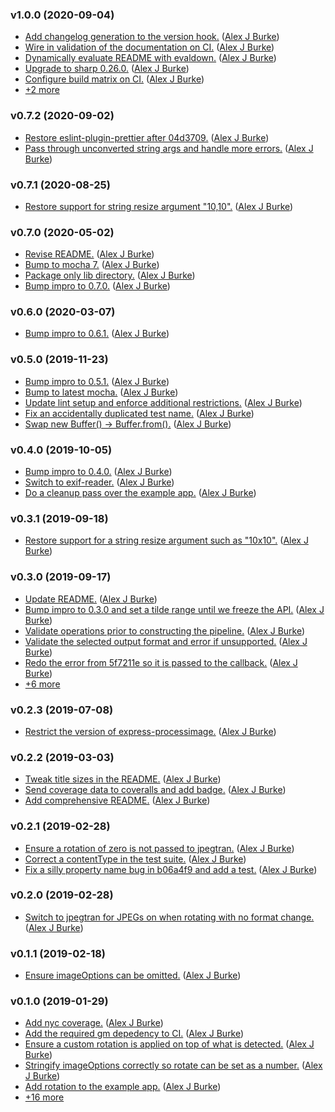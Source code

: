 ### v1.0.0 (2020-09-04)

- [Add changelog generation to the version hook.](https://github.com/alexjeffburke/rightimage/commit/4f9cb748b52d1b34b23a797792b97a6e08e45de4) ([Alex J Burke](mailto:alex@alexjeffburke.com))
- [Wire in validation of the documentation on CI.](https://github.com/alexjeffburke/rightimage/commit/56a35c29b4c86a16e3b674a3c4e8d82ad7fec0fe) ([Alex J Burke](mailto:alex@alexjeffburke.com))
- [Dynamically evaluate README with evaldown.](https://github.com/alexjeffburke/rightimage/commit/468d070107f2cc02328a06034ad6a8dcf15b0640) ([Alex J Burke](mailto:alex@alexjeffburke.com))
- [Upgrade to sharp 0.26.0.](https://github.com/alexjeffburke/rightimage/commit/858fc320eeaf9f9dcfeb64ba0bc3b20f34a158c7) ([Alex J Burke](mailto:alex@alexjeffburke.com))
- [Configure build matrix on CI.](https://github.com/alexjeffburke/rightimage/commit/19b8d950d5ef0e467cbdabe4b19d138d3b47c338) ([Alex J Burke](mailto:alex@alexjeffburke.com))
- [+2 more](https://github.com/alexjeffburke/rightimage/compare/v0.7.2...v1.0.0)

### v0.7.2 (2020-09-02)

- [Restore eslint-plugin-prettier after 04d3709.](https://github.com/alexjeffburke/rightimage/commit/9b29b35de82e97acaf5b60f1db53cdd5effb392d) ([Alex J Burke](mailto:alex@alexjeffburke.com))
- [Pass through unconverted string args and handle more errors.](https://github.com/alexjeffburke/rightimage/commit/53efc2548fe47350b37cf49508e97e4371656099) ([Alex J Burke](mailto:alex@alexjeffburke.com))

### v0.7.1 (2020-08-25)

- [Restore support for string resize argument "10,10".](https://github.com/alexjeffburke/rightimage/commit/35bfdf2ccb340523d104580cc86e786523cbe401) ([Alex J Burke](mailto:alex@alexjeffburke.com))

### v0.7.0 (2020-05-02)

- [Revise README.](https://github.com/alexjeffburke/rightimage/commit/67a5ccf5f47c3aa7ac4319f7f3f08866312be8f7) ([Alex J Burke](mailto:alex@alexjeffburke.com))
- [Bump to mocha 7.](https://github.com/alexjeffburke/rightimage/commit/50c5c8402effe0a26208c7765aec39741546b7c4) ([Alex J Burke](mailto:alex@alexjeffburke.com))
- [Package only lib directory.](https://github.com/alexjeffburke/rightimage/commit/11bf970dc30f218293f1272d7fb32618c45b13bf) ([Alex J Burke](mailto:alex@alexjeffburke.com))
- [Bump impro to 0.7.0.](https://github.com/alexjeffburke/rightimage/commit/eeb11cb16a79afc5a6072d4b98dbe0c07c00de9b) ([Alex J Burke](mailto:alex@alexjeffburke.com))

### v0.6.0 (2020-03-07)

- [Bump impro to 0.6.1.](https://github.com/alexjeffburke/rightimage/commit/5b77644fa119bcd9f081f35643b353c632bc12c3) ([Alex J Burke](mailto:alex@alexjeffburke.com))

### v0.5.0 (2019-11-23)

- [Bump impro to 0.5.1.](https://github.com/alexjeffburke/rightimage/commit/ca6f34376607b0f2b1d1bd8594ee9b976784c220) ([Alex J Burke](mailto:alex@alexjeffburke.com))
- [Bump to latest mocha.](https://github.com/alexjeffburke/rightimage/commit/4c9370a444e2ecb826969b02bac9018e5b0d7ed7) ([Alex J Burke](mailto:alex@alexjeffburke.com))
- [Update lint setup and enforce additional restrictions.](https://github.com/alexjeffburke/rightimage/commit/04d3709bb3c4b912d3c35e60baf4d8de7eb3d935) ([Alex J Burke](mailto:alex@alexjeffburke.com))
- [Fix an accidentally duplicated test name.](https://github.com/alexjeffburke/rightimage/commit/6fd95fccd1e1682416e3cfe4f8b196940c24cb12) ([Alex J Burke](mailto:alex@alexjeffburke.com))
- [Swap new Buffer\(\) -&gt; Buffer.from\(\).](https://github.com/alexjeffburke/rightimage/commit/4a6e0a76e3fe097e7ea4334ccfaa645f5e737441) ([Alex J Burke](mailto:alex@alexjeffburke.com))

### v0.4.0 (2019-10-05)

- [Bump impro to 0.4.0.](https://github.com/alexjeffburke/rightimage/commit/a7cd95a081b5164eb9cc1cc778517f47b7500cdb) ([Alex J Burke](mailto:alex@alexjeffburke.com))
- [Switch to exif-reader.](https://github.com/alexjeffburke/rightimage/commit/336ceafd02634d3cb8e775ca1ced3b331beff31b) ([Alex J Burke](mailto:alex@alexjeffburke.com))
- [Do a cleanup pass over the example app.](https://github.com/alexjeffburke/rightimage/commit/7f7a9996cc0c32eee16c56d7f7da97e7c8fd305c) ([Alex J Burke](mailto:alex@alexjeffburke.com))

### v0.3.1 (2019-09-18)

- [Restore support for a string resize argument such as "10x10".](https://github.com/alexjeffburke/rightimage/commit/9a5bcf0b2228b6f3b63259f949bec213ed94fedb) ([Alex J Burke](mailto:alex@alexjeffburke.com))

### v0.3.0 (2019-09-17)

- [Update README.](https://github.com/alexjeffburke/rightimage/commit/ceed97e58ed4798009403104cc9d28e17df85270) ([Alex J Burke](mailto:alex@alexjeffburke.com))
- [Bump impro to 0.3.0 and set a tilde range until we freeze the API.](https://github.com/alexjeffburke/rightimage/commit/3ce48204d7792dc86512fed87a4b4de67698b24e) ([Alex J Burke](mailto:alex@alexjeffburke.com))
- [Validate operations prior to constructing the pipeline.](https://github.com/alexjeffburke/rightimage/commit/c0416b52ce775ba1689a5db2e9630c8b70733864) ([Alex J Burke](mailto:alex@alexjeffburke.com))
- [Validate the selected output format and error if unsupported.](https://github.com/alexjeffburke/rightimage/commit/7c131a649032c6074fd0677ebf825497da712ba8) ([Alex J Burke](mailto:alex@alexjeffburke.com))
- [Redo the error from 5f7211e so it is passed to the callback.](https://github.com/alexjeffburke/rightimage/commit/5e7f69f518638b1ba7ed885d16c5c34ee18d8f7f) ([Alex J Burke](mailto:alex@alexjeffburke.com))
- [+6 more](https://github.com/alexjeffburke/rightimage/compare/v0.2.3...v0.3.0)

### v0.2.3 (2019-07-08)

- [Restrict the version of express-processimage.](https://github.com/alexjeffburke/rightimage/commit/ef68d9f648d37fc5c6d5ee7c9e8d338c2f507998) ([Alex J Burke](mailto:alex@alexjeffburke.com))

### v0.2.2 (2019-03-03)

- [Tweak title sizes in the README.](https://github.com/alexjeffburke/rightimage/commit/32067e128814041fa1b5130581b67b05f60073ac) ([Alex J Burke](mailto:alex@alexjeffburke.com))
- [Send coverage data to coveralls and add badge.](https://github.com/alexjeffburke/rightimage/commit/a42cf218b758a5314205495aa7d7519f4c6a2c68) ([Alex J Burke](mailto:alex@alexjeffburke.com))
- [Add comprehensive README.](https://github.com/alexjeffburke/rightimage/commit/7ef39c2076df3b210ef663a76ff39118c5883d61) ([Alex J Burke](mailto:alex@alexjeffburke.com))

### v0.2.1 (2019-02-28)

- [Ensure a rotation of zero is not passed to jpegtran.](https://github.com/alexjeffburke/rightimage/commit/5051bfb361469fafa92070ff5de399a23357fc06) ([Alex J Burke](mailto:alex@alexjeffburke.com))
- [Correct a contentType in the test suite.](https://github.com/alexjeffburke/rightimage/commit/104c5a4b4c35314f0bc3928c175d7c7cc82054a7) ([Alex J Burke](mailto:alex@alexjeffburke.com))
- [Fix a silly property name bug in b06a4f9 and add a test.](https://github.com/alexjeffburke/rightimage/commit/00d835bd77bc524fb1992732b089ad1c9c6ca212) ([Alex J Burke](mailto:alex@alexjeffburke.com))

### v0.2.0 (2019-02-28)

- [Switch to jpegtran for JPEGs on when rotating with no format change.](https://github.com/alexjeffburke/rightimage/commit/b06a4f9aecb91f4b7ff366a0273017e9a1161ab9) ([Alex J Burke](mailto:alex@alexjeffburke.com))

### v0.1.1 (2019-02-18)

- [Ensure imageOptions can be omitted.](https://github.com/alexjeffburke/rightimage/commit/e27497f9bdaf72a002349e6caf2bb44616b339ab) ([Alex J Burke](mailto:alex@alexjeffburke.com))

### v0.1.0 (2019-01-29)

- [Add nyc coverage.](https://github.com/alexjeffburke/rightimage/commit/082028f69158a80f211925a2ced90c0a6de1875c) ([Alex J Burke](mailto:alex@alexjeffburke.com))
- [Add the required gm depedency to CI.](https://github.com/alexjeffburke/rightimage/commit/49139981143b8d6974dc4097404e31424ddbf16c) ([Alex J Burke](mailto:alex@alexjeffburke.com))
- [Ensure a custom rotation is applied on top of what is detected.](https://github.com/alexjeffburke/rightimage/commit/9f174441d04923d964e870bf6650d61be1d7e2e0) ([Alex J Burke](mailto:alex@alexjeffburke.com))
- [Stringify imageOptions correctly so rotate can be set as a number.](https://github.com/alexjeffburke/rightimage/commit/e0270e5d57dd23f71288ca4696581b600c241e33) ([Alex J Burke](mailto:alex@alexjeffburke.com))
- [Add rotation to the example app.](https://github.com/alexjeffburke/rightimage/commit/de31689959951f3cf31870dbbac3817497fb4f85) ([Alex J Burke](mailto:alex@alexjeffburke.com))
- [+16 more](https://github.com/alexjeffburke/rightimage/compare/082028f69158a80f211925a2ced90c0a6de1875c%5E...v0.1.0)

